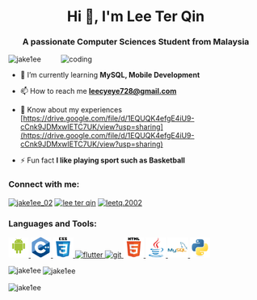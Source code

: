 <h1 align="center">Hi 👋, I'm Lee Ter Qin</h1>
<h3 align="center">A passionate Computer Sciences Student from Malaysia</h3>

<img align="right" alt="coding" width="400" src="https://user-images.githubusercontent.com/92447767/197348481-fbb02771-6e15-49b0-8ab1-fbd7320b4145.png](https://media.giphy.com/media/xUA7bdpLxQhsSQdyog/giphy.gif">

<p align="left"> <img src="https://komarev.com/ghpvc/?username=jake1ee&label=Profile%20views&color=0e75b6&style=flat" alt="jake1ee" /> </p>

- 🌱 I’m currently learning **MySQL, Mobile Development**

- 📫 How to reach me **leecyeye728@gmail.com**

- 📄 Know about my experiences [https://drive.google.com/file/d/1EQUQK4efgE4iU9-cCnk9JDMxwIETC7UK/view?usp=sharing](https://drive.google.com/file/d/1EQUQK4efgE4iU9-cCnk9JDMxwIETC7UK/view?usp=sharing)

- ⚡ Fun fact **I like playing sport such as Basketball**

<h3 align="left">Connect with me:</h3>
<p align="left">
<a href="https://twitter.com/jake1ee_02" target="blank"><img align="center" src="https://raw.githubusercontent.com/rahuldkjain/github-profile-readme-generator/master/src/images/icons/Social/twitter.svg" alt="jake1ee_02" height="30" width="40" /></a>
<a href="https://linkedin.com/in/lee ter qin" target="blank"><img align="center" src="https://raw.githubusercontent.com/rahuldkjain/github-profile-readme-generator/master/src/images/icons/Social/linked-in-alt.svg" alt="lee ter qin" height="30" width="40" /></a>
<a href="https://instagram.com/leetq.2002" target="blank"><img align="center" src="https://raw.githubusercontent.com/rahuldkjain/github-profile-readme-generator/master/src/images/icons/Social/instagram.svg" alt="leetq.2002" height="30" width="40" /></a>
</p>

<h3 align="left">Languages and Tools:</h3>
<p align="left"> <a href="https://developer.android.com" target="_blank" rel="noreferrer"> <img src="https://raw.githubusercontent.com/devicons/devicon/master/icons/android/android-original-wordmark.svg" alt="android" width="40" height="40"/> </a> <a href="https://www.w3schools.com/cpp/" target="_blank" rel="noreferrer"> <img src="https://raw.githubusercontent.com/devicons/devicon/master/icons/cplusplus/cplusplus-original.svg" alt="cplusplus" width="40" height="40"/> </a> <a href="https://www.w3schools.com/css/" target="_blank" rel="noreferrer"> <img src="https://raw.githubusercontent.com/devicons/devicon/master/icons/css3/css3-original-wordmark.svg" alt="css3" width="40" height="40"/> </a> <a href="https://flutter.dev" target="_blank" rel="noreferrer"> <img src="https://www.vectorlogo.zone/logos/flutterio/flutterio-icon.svg" alt="flutter" width="40" height="40"/> </a> <a href="https://git-scm.com/" target="_blank" rel="noreferrer"> <img src="https://www.vectorlogo.zone/logos/git-scm/git-scm-icon.svg" alt="git" width="40" height="40"/> </a> <a href="https://www.w3.org/html/" target="_blank" rel="noreferrer"> <img src="https://raw.githubusercontent.com/devicons/devicon/master/icons/html5/html5-original-wordmark.svg" alt="html5" width="40" height="40"/> </a> <a href="https://www.java.com" target="_blank" rel="noreferrer"> <img src="https://raw.githubusercontent.com/devicons/devicon/master/icons/java/java-original.svg" alt="java" width="40" height="40"/> </a> <a href="https://www.mysql.com/" target="_blank" rel="noreferrer"> <img src="https://raw.githubusercontent.com/devicons/devicon/master/icons/mysql/mysql-original-wordmark.svg" alt="mysql" width="40" height="40"/> </a> <a href="https://www.python.org" target="_blank" rel="noreferrer"> <img src="https://raw.githubusercontent.com/devicons/devicon/master/icons/python/python-original.svg" alt="python" width="40" height="40"/> </a> </p>

<p><img align="left" src="https://github-readme-stats.vercel.app/api/top-langs?username=jake1ee&show_icons=true&locale=en&layout=compact" alt="jake1ee" /></p>

<p>&nbsp;<img align="center" src="https://github-readme-stats.vercel.app/api?username=jake1ee&show_icons=true&locale=en" alt="jake1ee" /></p>

<p><img align="center" src="https://github-readme-streak-stats.herokuapp.com/?user=jake1ee&" alt="jake1ee" /></p>
